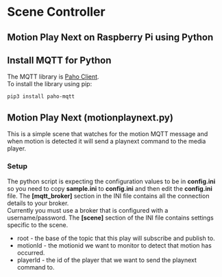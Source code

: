 # Scene Controller 
## Motion Play Next on Raspberry Pi using Python

## Install MQTT for Python
The MQTT library is [Paho Client](https://eclipse.org/paho/clients/python/).  
To install the library using pip:
```
pip3 install paho-mqtt
```

## Motion Play Next (motionplaynext.py)
This is a simple scene that watches for the motion MQTT message and when motion is detected it will send a playnext command to the media player.  

### Setup
The python script is expecting the configuration values to be in **config.ini** so you need to copy **sample.ini** to **config.ini** 
and then edit the **config.ini** file.  The **[mqtt_broker]** section in the INI file contains all the connection details to your broker.  
Currently you must use a broker that is configured with a username/password.  The **[scene]** section of the INI file contains settings 
specific to the scene.  
* root - the base of the topic that this play will subscribe and publish to.
* motionId - the motionid we want to monitor to detect that motion has occurred.
* playerId - the id of the player that we want to send the playnext command to.

